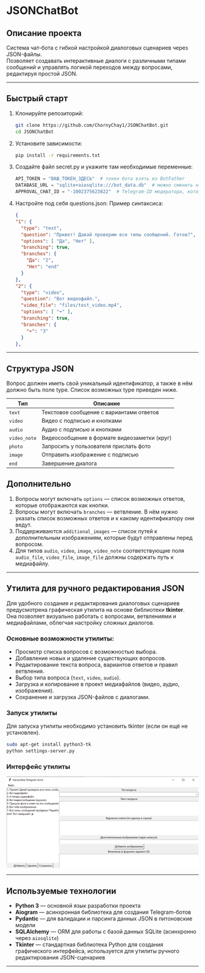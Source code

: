 # JSONChatBot

## Описание проекта
Система чат-бота с гибкой настройкой диалоговых сценариев через JSON-файлы.  
Позволяет создавать интерактивные диалоги с различными типами сообщений и управлять логикой переходов между вопросами, редактируя простой JSON.

---

## Быстрый старт

1. Клонируйте репозиторий:
   ```bash
   git clone https://github.com/ChornyChay1/JSONChatBot.git
   cd JSONChatBot
   ```
2. Установите зависимости:
   ```bash
   pip install -r requirements.txt
   ```
   
3. Создайте файл secret.py и укажите там необходимые переменные:
    ```python
    API_TOKEN = "ВАШ_ТОКЕН_ЗДЕСЬ"  # токен бота взять из BotFather
    DATABASE_URL = "sqlite+aiosqlite:///bot_data.db"  # можно сменить название базы данных или её саму
    APPROVAL_CHAT_ID = "-1002375623822"  # Telegram-ID модератора, который будет проверять отчёты для фото-вопросов
    ```
4. Настройте под себя questions.json:
   Пример синтаксиса:
      ```json
    {
      "1": {
        "type": "text",
        "question": "Привет! Давай проверим все типы сообщений. Готов?",
        "options": [ "Да", "Нет" ],
        "branching": true,
        "branches": {
          "Да": "2",
          "Нет": "end"
        }
      },
      "2": {
        "type": "video",
        "question": "Вот видеофайл.",
        "video_file": "files/test_video.mp4",
        "options": [ "➡️" ],
        "branching": true,
        "branches": {
          "➡️": "3"
        }
      },
    ```
---
## Структура JSON
Вопрос должен иметь свой уникальный идентификатор, а также в нём должно быть поле type. Список возможных type приведен ниже.

| Тип          | Описание                                  |
|--------------|-------------------------------------------|
| `text`       | Текстовое сообщение с вариантами ответов |
| `video`      | Видео с подписью и кнопками               |
| `audio`      | Аудио с подписью и кнопками               |
| `video_note` | Видеосообщение в формате видеозаметки (круг) |
| `photo`      | Запросить у пользователя прислать фото   |
| `image`      | Отправить изображение с подписью          |
| `end`        | Завершение диалога                        |

## Дополнительно

1. Вопросы могут включать `options` — список возможных ответов, которые отображаются как кнопки.
2. Вопросы могут включать `branches` — ветвление. В нём нужно указать список возможных ответов и к какому идентификатору они ведут.
3. Поддерживаются `additional_images` — список путей к дополнительным изображениям, которые будут отправлены перед вопросом.
4. Для типов `audio`, `video`, `image`, `video_note` соответствующие поля `audio_file`, `video_file`, `image_file` должны содержать путь к медиафайлу.

---

## Утилита для ручного редактирования JSON

Для удобного создания и редактирования диалоговых сценариев предусмотрена графическая утилита на основе библиотеки **tkinter**.  
Она позволяет визуально работать с вопросами, ветвлениями и медиафайлами, облегчая настройку сложных диалогов.

### Основные возможности утилиты:

- Просмотр списка вопросов с возможностью выбора.
- Добавление новых и удаление существующих вопросов.
- Редактирование текста вопроса, вариантов ответов и правил ветвления.
- Выбор типа вопроса (`text`, `video`, `audio`).
- Загрузка и копирование в проект медиафайлов (видео, аудио, изображения).
- Сохранение и загрузка JSON-файлов с диалогами.


### Запуск утилиты

Для запуска утилиты необходимо установить tkinter (если он ещё не установлен).
```bash
sudo apt-get install python3-tk
python settings-server.py
```

### Интерфейс утилиты
<p align="center">
  <img src="presentation/util.png" width="600" alt="Утилита для редактирования сценариев" />
</p>

---

## Используемые технологии

- **Python 3** — основной язык разработки проекта  
- **Aiogram** — асинхронная библиотека для создания Telegram-ботов  
- **Pydantic** — для валидации и парсинга данных JSON в питоновские модели  
- **SQLAlchemy** — ORM для работы с базой данных SQLite (асинхронно через `aiosqlite`)  
- **Tkinter** — стандартная библиотека Python для создания графического интерфейса, используется для утилиты ручного редактирования JSON-сценариев

---
